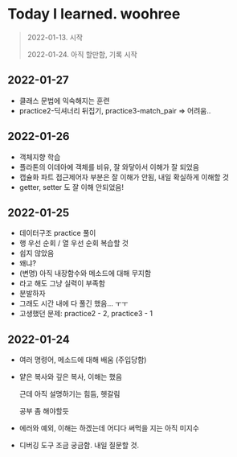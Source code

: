 # Today I learned. woohree

> 2022-01-13. 시작
>
> 2022-01-24. 아직 할만함, 기록 시작



## 2022-01-27

- 클래스 문법에 익숙해지는 훈련
- practice2-딕셔너리 뒤집기, practice3-match_pair => 어려움..

## 2022-01-26

- 객체지향 학습
- 플라톤의 이데아에 객체를 비유, 잘 와닿아서 이해가 잘 되었음
- 캡슐화 파트 접근제어자 부분은 잘 이해가 안됨, 내일 확실하게 이해할 것
- getter, setter 도 잘 이해 안되었음!

## 2022-01-25

- 데이터구조 practice 풀이
- 행 우선 순회 / 열 우선 순회 복습할 것
- 쉽지 않았음
- 왜냐?
- (변명) 아직 내장함수와 메소드에 대해 무지함
- 라고 해도 그냥 실력이 부족함
- 분발하자
- 그래도 시간 내에 다 풀긴 했음... ㅜㅜ
- 고생했던 문제: practice2 - 2, practice3 - 1

## 2022-01-24

- 여러 명령어, 메소드에 대해 배움 (주입당함)

- 얕은 복사와 깊은 복사, 이해는 했음

  근데 아직 설명하기는 힘듬, 헷갈림

  공부 좀 해야할듯

- 에러와 예외, 이해는 하겠는데 어디다 써먹을 지는 아직 미지수

- 디버깅 도구 조금 궁금함. 내일 질문할 것.